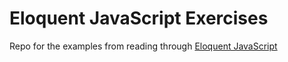 # Eloquent JavaScript Exercises

Repo for the examples from reading through <a href="http://eloquentjavascript.net/" target="_blank">Eloquent JavaScript</a>